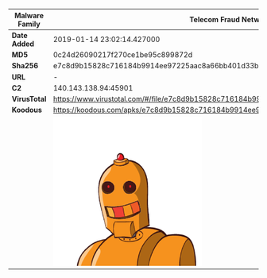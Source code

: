 | Malware Family | Telecom Fraud Network for South Koreans                      |
| -------------- | ------------------------------------------------------------ |
| **Date Added** | 2019-01-14 23:02:14.427000                                                   |
| **MD5**        | 0c24d26090217f270ce1be95c899872d                             |
| **Sha256**     | e7c8d9b15828c716184b9914ee97225aac8a66bb401d33bf778169ef9d07f41f |
| **URL**        | -                                                            |
| **C2**         | 140.143.138.94:45901 |
| **VirusTotal** | https://www.virustotal.com/#/file/e7c8d9b15828c716184b9914ee97225aac8a66bb401d33bf778169ef9d07f41f/detection |
| **Koodous**    | https://koodous.com/apks/e7c8d9b15828c716184b9914ee97225aac8a66bb401d33bf778169ef9d07f41f |
|                | ![](../assets/e7c8d9b15828c716184b9914ee97225aac8a66bb401d33bf778169ef9d07f41f.png) |